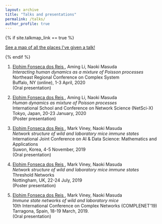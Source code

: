```yaml
---
layout: archive
title: "Talks and presentations"
permalink: /talks/
author_profile: true
---
```


{% if site.talkmap_link == true %}

<p style="text-decoration:underline;"><a href="/talkmap.html">See a map of all the places I've given a talk!</a></p>

{% endif %}

1. <ins> Elohim Fonseca dos Reis </ins>, Aming Li, Naoki Masuda \
   *Interacting human dynamics as a mixture of Poisson processes* \
   Northeast Regional Conference on Complex System \
   Buffalo, NY (online), 1-3 April, 2020 \
   (Oral presentation)
   
1. <ins> Elohim Fonseca dos Reis </ins>, Aming Li, Naoki Masuda \
   *Human dynamics as mixture of Poisson processes* \
   International School and Conference on Network Science (NetSci-X) \
   Tokyo, Japan, 20-23 January, 2020 \
   (Poster presentation)

1. <ins> Elohim Fonseca dos Reis </ins>, Mark Viney, Naoki Masuda \
   *Network structure of wild and laboratory mice immune states* \
   International Joint Conference on AI \& Data Science: Mathematics and Applications \
   Suwon, Korea, 4-5 November, 2019 \
   (Oral presentation)
   
1. <ins> Elohim Fonseca dos Reis </ins>, Mark Viney, Naoki Masuda \
   *Network structure of wild and laboratory mice immune states* \
   Threshold Networks \
   Nottingham, UK, 22-24 July, 2019 \
   (Poster presentation)
   
1. <ins> Elohim Fonseca dos Reis </ins>, Mark Viney, Naoki Masuda \
   *Immune state networks of wild and laboratory mice* \
   10th International Conference on Complex Networks (COMPLENET'19) \
   Tarragona, Spain, 18-19 March, 2019. \
   (Oral presentation)

